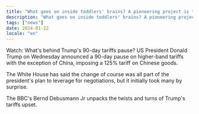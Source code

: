 ```yaml
---
title: "What goes on inside toddlers' brains? A pioneering project is trying to find out"
description: "What goes on inside toddlers' brains? A pioneering project is trying to find out."
tags: ["news"]
date: 2024-01-22
locale: "en"
---
```


Watch: What's behind Trump's 90-day tariffs pause?
US President Donald Trump on Wednesday announced a 90-day pause on higher-band tariffs with the exception of China, imposing a 125% tariff on Chinese goods.

The White House has said the change of course was all part of the president's plan to leverage for negotiations, but it initially took many by surprise.

The BBC's Bernd Debusmann Jr unpacks the twists and turns of Trump's tariffs upset.
